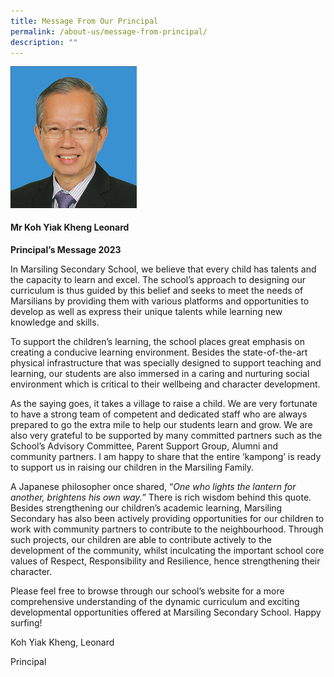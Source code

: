 ```yaml
---
title: Message From Our Principal
permalink: /about-us/message-from-principal/
description: ""
---
```

<img src="/images/Mr-Goh-Aik-Choon-Principal.jpeg"  
style="width:40%">

#### **Mr Koh Yiak Kheng Leonard**

**Principal’s Message 2023**

In Marsiling Secondary School, we believe that every child has talents and the capacity to learn and excel. The school’s approach to designing our curriculum is thus guided by this belief and seeks to meet the needs of Marsilians by providing them with various platforms and opportunities to develop as well as express their unique talents while learning new knowledge and skills.

To support the children’s learning, the school places great emphasis on creating a conducive learning environment. Besides the state-of-the-art physical infrastructure that was specially designed to support teaching and learning, our students are also immersed in a caring and nurturing social environment which is critical to their wellbeing and character development.

As the saying goes, it takes a village to raise a child. We are very fortunate to have a strong team of competent and dedicated staff who are always prepared to go the extra mile to help our students learn and grow. We are also very grateful to be supported by many committed partners such as the School’s Advisory Committee, Parent Support Group, Alumni and community partners. I am happy to share that the entire ‘kampong’ is ready to support us in raising our children in the Marsiling Family.

A Japanese philosopher once shared, “_One who lights the lantern for another, brightens his own way._” There is rich wisdom behind this quote. Besides strengthening our children’s academic learning, Marsiling Secondary has also been actively providing opportunities for our children to work with community partners to contribute to the neighbourhood. Through such projects, our children are able to contribute actively to the development of the community, whilst inculcating the important school core values of Respect, Responsibility and Resilience, hence strengthening their character.

Please feel free to browse through our school’s website for a more comprehensive understanding of the dynamic curriculum and exciting developmental opportunities offered at Marsiling Secondary School. Happy surfing!

Koh Yiak Kheng, Leonard

Principal